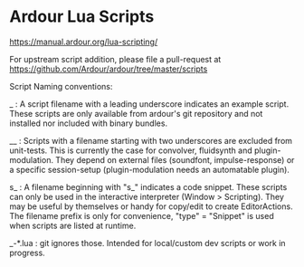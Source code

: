 Ardour Lua Scripts
==================

https://manual.ardour.org/lua-scripting/

For upstream script addition, please file a pull-request at
https://github.com/Ardour/ardour/tree/master/scripts

Script Naming conventions:

_
: A script filename with a leading underscore indicates an example script.
  These scripts are only available from ardour's git repository and not
  installed nor included with binary bundles.

__
: Scripts with a filename starting with two underscores are excluded from
  unit-tests.  This is currently the case for convolver, fluidsynth and
  plugin-modulation.
  They depend on external files (soundfont, impulse-response) or a specific
  session-setup (plugin-modulation needs an automatable plugin).

s_
: A filename beginning with "s_" indicates a code snippet.
  These scripts can only be used in the interactive interpreter
  (Window > Scripting). They may be useful by themselves or handy for copy/edit
  to create EditorActions.
  The filename prefix is only for convenience, "type" = "Snippet" is used when
  scripts are listed at runtime.

_-*.lua
: git ignores those. Intended for local/custom dev scripts or work in progress.
